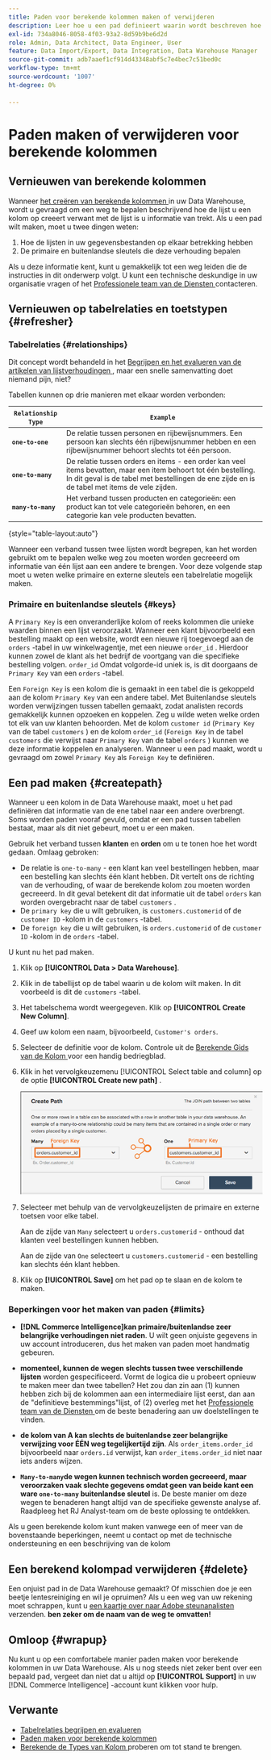```yaml
---
title: Paden voor berekende kolommen maken of verwijderen
description: Leer hoe u een pad definieert waarin wordt beschreven hoe de tabel waarin u een kolom maakt, verwant is aan de tabel waaruit u gegevens aan het ophalen bent.
exl-id: 734a8046-8058-4f03-93a2-8d59b9be6d2d
role: Admin, Data Architect, Data Engineer, User
feature: Data Import/Export, Data Integration, Data Warehouse Manager
source-git-commit: adb7aaef1cf914d43348abf5c7e4bec7c51bed0c
workflow-type: tm+mt
source-wordcount: '1007'
ht-degree: 0%

---
```


# Paden maken of verwijderen voor berekende kolommen

## Vernieuwen van berekende kolommen

Wanneer [ het creëren van berekende kolommen ](../data-warehouse-mgr/creating-calculated-columns.md) in uw Data Warehouse, wordt u gevraagd om een weg te bepalen beschrijvend hoe de lijst u een kolom op creeert verwant met de lijst is u informatie van trekt. Als u een pad wilt maken, moet u twee dingen weten:

1. Hoe de lijsten in uw gegevensbestanden op elkaar betrekking hebben
1. De primaire en buitenlandse sleutels die deze verhouding bepalen

Als u deze informatie kent, kunt u gemakkelijk tot een weg leiden die de instructies in dit onderwerp volgt. U kunt een technische deskundige in uw organisatie vragen of het [ Professionele team van de Diensten ](https://experienceleague.adobe.com/docs/commerce-knowledge-base/kb/troubleshooting/miscellaneous/mbi-service-policies.html?lang=nl-NL) contacteren.

## Vernieuwen op tabelrelaties en toetstypen {#refresher}

### Tabelrelaties {#relationships}

Dit concept wordt behandeld in het [ Begrijpen en het evalueren van de artikelen van lijstverhoudingen ](../../data-analyst/data-warehouse-mgr/table-relationships.md), maar een snelle samenvatting doet niemand pijn, niet?

Tabellen kunnen op drie manieren met elkaar worden verbonden:

| **`Relationship Type`** | **`Example`** |
|-----|-----|
| **`one-to-one`** | De relatie tussen personen en rijbewijsnummers. Een persoon kan slechts één rijbewijsnummer hebben en een rijbewijsnummer behoort slechts tot één persoon. |
| **`one-to-many`** | De relatie tussen orders en items - een order kan veel items bevatten, maar een item behoort tot één bestelling. In dit geval is de tabel met bestellingen de ene zijde en is de tabel met items de vele zijden. |
| **`many-to-many`** | Het verband tussen producten en categorieën: een product kan tot vele categorieën behoren, en een categorie kan vele producten bevatten. |

{style="table-layout:auto"}

Wanneer een verband tussen twee lijsten wordt begrepen, kan het worden gebruikt om te bepalen welke weg zou moeten worden gecreeerd om informatie van één lijst aan een andere te brengen. Voor deze volgende stap moet u weten welke primaire en externe sleutels een tabelrelatie mogelijk maken.

### Primaire en buitenlandse sleutels {#keys}

A `Primary Key` is een onveranderlijke kolom of reeks kolommen die unieke waarden binnen een lijst veroorzaakt. Wanneer een klant bijvoorbeeld een bestelling maakt op een website, wordt een nieuwe rij toegevoegd aan de `orders` -tabel in uw winkelwagentje, met een nieuwe `order_id` . Hierdoor kunnen zowel de klant als het bedrijf de voortgang van die specifieke bestelling volgen. `order_id` Omdat volgorde-id uniek is, is dit doorgaans de `Primary Key` van een `orders` -tabel.

Een `Foreign Key` is een kolom die is gemaakt in een tabel die is gekoppeld aan de kolom `Primary Key` van een andere tabel. Met Buitenlandse sleutels worden verwijzingen tussen tabellen gemaakt, zodat analisten records gemakkelijk kunnen opzoeken en koppelen. Zeg u wilde weten welke orden tot elk van uw klanten behoorden. Met de kolom `customer id` (`Primary Key` van de tabel `customers` ) en de kolom `order_id` (`Foreign Key` in de tabel `customers` die verwijst naar `Primary Key` van de tabel `orders` ) kunnen we deze informatie koppelen en analyseren. Wanneer u een pad maakt, wordt u gevraagd om zowel `Primary Key` als `Foreign Key` te definiëren.

## Een pad maken {#createpath}

Wanneer u een kolom in de Data Warehouse maakt, moet u het pad definiëren dat informatie van de ene tabel naar een andere overbrengt. Soms worden paden vooraf gevuld, omdat er een pad tussen tabellen bestaat, maar als dit niet gebeurt, moet u er een maken.

Gebruik het verband tussen **klanten** en **orden** om u te tonen hoe het wordt gedaan. Omlaag gebroken:

* De relatie is `one-to-many` - een klant kan veel bestellingen hebben, maar een bestelling kan slechts één klant hebben. Dit vertelt ons de richting van de verhouding, of waar de berekende kolom zou moeten worden gecreeerd. In dit geval betekent dit dat informatie uit de tabel `orders` kan worden overgebracht naar de tabel `customers` .
* De `primary key` die u wilt gebruiken, is `customers.customerid` of de `customer ID` -kolom in de `customers` -tabel.
* De `foreign key` die u wilt gebruiken, is `orders.customerid` of de `customer ID` -kolom in de `orders` -tabel.

U kunt nu het pad maken.

1. Klik op **[!UICONTROL Data > Data Warehouse]**.
1. Klik in de tabellijst op de tabel waarin u de kolom wilt maken. In dit voorbeeld is dit de `customers` -tabel.
1. Het tabelschema wordt weergegeven. Klik op **[!UICONTROL Create New Column]**.
1. Geef uw kolom een naam, bijvoorbeeld, `Customer's orders`.
1. Selecteer de definitie voor de kolom. Controle uit de [ Berekende Gids van de Kolom ](../data-warehouse-mgr/creating-calculated-columns.md) voor een handig bedriegblad.
1. Klik in het vervolgkeuzemenu [!UICONTROL Select table and column] op de optie **[!UICONTROL Create new path]** .

   ![ Creërend wegen voor berekende kolommen modaal ](../../assets/Creating_Paths_modal.png)

1. Selecteer met behulp van de vervolgkeuzelijsten de primaire en externe toetsen voor elke tabel.

   Aan de zijde van `Many` selecteert u `orders.customerid` - onthoud dat klanten veel bestellingen kunnen hebben.

   Aan de zijde van `One` selecteert u `customers.customerid` - een bestelling kan slechts één klant hebben.

1. Klik op **[!UICONTROL Save]** om het pad op te slaan en de kolom te maken.

### Beperkingen voor het maken van paden {#limits}

* **[!DNL Commerce Intelligence]kan primaire/buitenlandse zeer belangrijke verhoudingen niet raden**. U wilt geen onjuiste gegevens in uw account introduceren, dus het maken van paden moet handmatig gebeuren.

* **momenteel, kunnen de wegen slechts tussen twee verschillende lijsten** worden gespecificeerd. Vormt de logica die u probeert opnieuw te maken meer dan twee tabellen? Het zou dan zin aan (1) kunnen hebben zich bij de kolommen aan een intermediaire lijst eerst, dan aan de &quot;definitieve bestemmings&quot;lijst, of (2) overleg met het [ Professionele team van de Diensten ](https://experienceleague.adobe.com/docs/commerce-knowledge-base/kb/troubleshooting/miscellaneous/mbi-service-policies.html?lang=nl-NL) om de beste benadering aan uw doelstellingen te vinden.

* **de kolom van A kan slechts de buitenlandse zeer belangrijke verwijzing voor ÉÉN weg tegelijkertijd zijn**. Als `order_items.order_id` bijvoorbeeld naar `orders.id` verwijst, kan `order_items.order_id` niet naar iets anders wijzen.

* **`Many-to-many`de wegen kunnen technisch worden gecreeerd, maar veroorzaken vaak slechte gegevens omdat geen van beide kant een ware `one-to-many` buitenlandse sleutel** is. De beste manier om deze wegen te benaderen hangt altijd van de specifieke gewenste analyse af. Raadpleeg het RJ Analyst-team om de beste oplossing te ontdekken.

Als u geen berekende kolom kunt maken vanwege een of meer van de bovenstaande beperkingen, neemt u contact op met de technische ondersteuning en een beschrijving van de kolom

## Een berekend kolompad verwijderen {#delete}

Een onjuist pad in de Data Warehouse gemaakt? Of misschien doe je een beetje lentesreiniging en wil je opruimen? Als u een weg van uw rekening moet schrappen, kunt u [ een kaartje over naar Adobe steunanalisten ](../../guide-overview.md#Submitting-a-Support-Ticket) verzenden. **ben zeker om de naam van de weg te omvatten!**

## Omloop {#wrapup}

Nu kunt u op een comfortabele manier paden maken voor berekende kolommen in uw Data Warehouse. Als u nog steeds niet zeker bent over een bepaald pad, vergeet dan niet dat u altijd op **[!UICONTROL Support]** in uw [!DNL Commerce Intelligence] -account kunt klikken voor hulp.

## Verwante

* [Tabelrelaties begrijpen en evalueren](../data-warehouse-mgr/table-relationships.md)
* [Paden maken voor berekende kolommen](../data-warehouse-mgr/create-paths-calc-columns.md)
* [ Berekende de Types van Kolom ](../data-warehouse-mgr/calc-column-types.md) proberen om tot stand te brengen.

